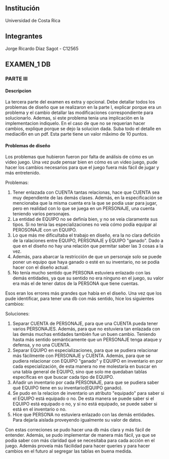 
## Institución

Universidad de Costa Rica

## Integrantes

Jorge Ricardo Díaz Sagot - C12565

## EXAMEN_1 DB

### PARTE III

#### Descripcion

La tercera parte del examen es extra y opcional. Debe detallar todos los problemas de diseño que se realizaron en Ia parte l, explicar porque era un problema y el cambio detallar las modificaciones correspondiente para solucionarlo. Ademas, si este problema tenia una implicaciön en Ia implementacion indiquelo. En el caso de que no se requerian hacer cambios, explique porque se dejo la solucion dada. Suba todo el detalle en mediaci6n en un pdf. Esta parte tiene un valor måximo de 10 puntos.


#### Problemas de diseño

Los problemas que hubieron fueron por falta de análisis de cómo es un video juego. Una vez pude pensar bien en cómo es un video juego, pude hacer los cambios necesarios para que el juego fuera más fácil de jugar y más entretenido.

Problemas:

1. Tener enlazada con CUENTA tantas relacionas, hace que CUENTA sea muy dependiente de las demás clases. Además, en la especificación se mencionaba que la misma cuenta era la que se podía usar para jugar, pero en realidad con lo que se juega en un PERSONAJE, una cuenta teniendo varios personajes.
2. La entidad de EQUIPO no se definía bien, y no se veía claramente sus tipos. Si no tenía las especializaciones no veía cómo podía equipar al PEROSONAJE con un EQUIPO.
3. Lo que más me dificultaba el trabajo en diseño, era la no clara defición de la ralaciones entre EQUIPO, PERSONAJE y EQUIPO "ganado". Dado a que en el diseño no hay una relación que permitar saber las 3 cosas a la vez.
4. Además, para abarcar la restricción de que un personaje solo se puede poner un equipo que haya ganado o esté en su inventario, no se podía hacer con el diseño actual.
5. No tenía mucho sentido que PERSONA estuviera enlazado con las demás entidades, ya que su sentido no era ninguno en el juego, su valor era más el de tener datos de la PERSONA que tiene cuentas.

Esos eran los errores más grandes que había en el diseño. Una vez que los pude identificar, para tener una db con más sentido, hice los siguientes cambios:

Soluciones:

1. Separar CUENTA de PERSONAJE, para que una CUENTA pueda tener varios PERSONAJES. Además, para que no estuviera tan enlazada con las demás muchas entidades también fue un buen cambio. Teniendo hasta más sentido semánticamente que un PERSONAJE tenga ataque y defensa, y no una CUENTA.
2. Separar EQUIPO en especializaciones, para que se pudiera relacionar más fácilmente con PERSONAJE y CUENTA. Además, para que se pudiera relacionar con EQUIPO "ganado" y EQUIPO en inventario en por cada especialización, de esta manera no me molestaría en buscar en una tabla general de EQUIPO, sino que solo me quedaban tablas específicas en que buscar cada tipo de EQUIPO.
3. Añadir un inventario por cada PERSONAJE, para que se pudiera saber qué EQUIPO tiene en su inventario(EQUIPO ganado).
4. Se pudo en la relacion de inventario un atributo "equipado" para saber si el EQUIPO está equipado o no. De esta manera se puede saber si el EQUIPO está equipado o no, y si no está equipado, se puede saber si está en el inventario o no.
5. Hice que PERSONA no estuviera enlazado con las demás entidades. Para dejarla aislada proveyendo igualmente su valor de datos.


Con estas correciones se pudo hacer una db más clara y más fácil de entender. Además, se pudo implementar de manera más fácil, ya que se podía saber con más claridad qué se necesitaba para cada acción en el juego. Además proveía más fácilidad para hacer queries y para hacer cambios en el futuro al segregar las tablas en buena medida.
